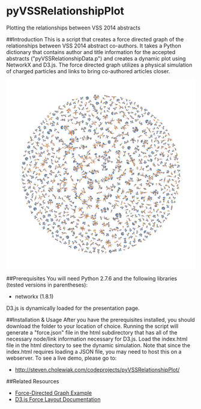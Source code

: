 pyVSSRelationshipPlot
==========================

Plotting the relationships between VSS 2014 abstracts

##Introduction
This is a script that creates a force directed graph of the relationships between VSS 2014 abstract co-authors. It takes a Python dictionary that contains author and title information for the accepted abstracts ("pyVSSRelationshipData.p") and creates a dynamic plot using NetworkX and D3.js.  The force directed graph utilizes a physical simulation of charged particles and links to bring co-authored articles closer.

![Image](images/VSS2014DNAv1.png)

##Prerequisites
You will need Python 2.7.6 and the following libraries (tested versions in parentheses):
* networkx (1.8.1)

D3.js is dynamically loaded for the presentation page.

##Installation & Usage
After you have the prerequisites installed, you should download the folder to your location of choice.  Running the script will generate a "force.json" file in the html subdirectory that has all of the necessary node/link information necessary for D3.js.  Load the index.html file in the html directory to see the dynamic simulation.  Note that since the index.html requires loading a JSON file, you may need to host this on a webserver. To see a live demo, please go to:
* http://steven.cholewiak.com/codeprojects/pyVSSRelationshipPlot/

##Related Resources
* [Force-Directed Graph Example](http://bl.ocks.org/mbostock/4062045)
* [D3.js Force Layout Documentation](https://github.com/mbostock/d3/wiki/Force-Layout)
